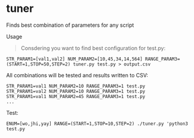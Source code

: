 # tuner #
Finds best combination of parameters for any script

Usage
> Consdering you want to find best configuration for test.py:
```
STR_PARAM1=[val1,val2] NUM_PARAM2=[10,45,34,14,564] RANGE_PARAM3=(START=1,STOP=50,STEP=2) tuner.py test.py > output.csv
```
All combinations will be tested and results written to CSV:
```
STR_PARAM1=val1 NUM_PARAM2=10 RANGE_PARAM3=1 test.py
STR_PARAM1=val2 NUM_PARAM2=10 RANGE_PARAM3=1 test.py
STR_PARAM1=val1 NUM_PARAM2=45 RANGE_PARAM3=1 test.py
...
```

Test:
```
ENUM=[wo,jhi,yay] RANGE=(START=1,STOP=10,STEP=2) ./tuner.py 'python3 test.py
```